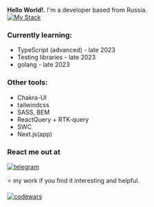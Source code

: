 


**Hello World!.** I'm a developer based from Russia.
<br/>
[![My Stack](https://skillicons.dev/icons?i=nodejs,ts,react,redux,express,mongodb,webpack,neovim)](https://skillicons.dev)


###  Currently learning:
* TypeScript (advanced) - late 2023
* Testing libraries - late 2023
* golang - late 2023
### Other tools: 
* Chakra-UI
* tailwindcss
* SASS, BEM
* ReactQuery + RTK-query
* SWC
* Next.js(app)
  

### React me out at
[![telegram](https://user-images.githubusercontent.com/79994252/150616122-f30e32b4-8aa1-43ca-ae87-91ab01fbb543.png)](https://t.me/terronex) &nbsp;&nbsp;


⭐ my work if you find it interesting and helpful.


[![codewars](https://www.codewars.com/users/ChampionTommy/badges/micro)](https://www.codewars.com/users/ChampionTommy/badges/large) 

